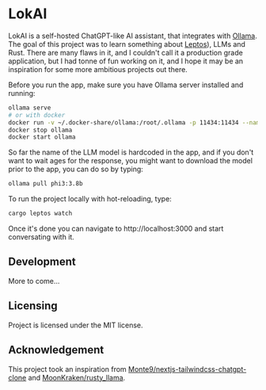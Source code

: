 # LokAI

LokAI is a self-hosted ChatGPT-like AI assistant, that integrates with [Ollama](https://ollama.com/).
The goal of this project was to learn something about [Leptos](https://leptos.dev/)), LLMs and Rust.
There are many flaws in it, and I couldn't call it a production grade application, but I had tonne of fun working on it, and I hope it may be an inspiration for some more ambitious projects out there.

Before you run the app, make sure you have Ollama server installed and running:

```bash
ollama serve
# or with docker
docker run -v ~/.docker-share/ollama:/root/.ollama -p 11434:11434 --name ollama ollama/ollama # runs once
docker stop ollama
docker start ollama
```

So far the name of the LLM model is hardcoded in the app, and if you don't want to wait ages for the response, you might want to download the model prior to the app, you can do so by typing:

```bash
ollama pull phi3:3.8b
```

To run the project locally with hot-reloading, type:

```bash
cargo leptos watch
```

Once it's done you can navigate to http://localhost:3000 and start conversating with it.

## Development

More to come...

## Licensing

Project is licensed under the MIT license.

## Acknowledgement

This project took an inspiration from [Monte9/nextjs-tailwindcss-chatgpt-clone](https://github.com/Monte9/nextjs-tailwindcss-chatgpt-clone) and [MoonKraken/rusty_llama](https://github.com/MoonKraken/rusty_llama).

